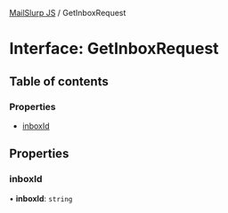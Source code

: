 [MailSlurp JS](../README.md) / GetInboxRequest

# Interface: GetInboxRequest

## Table of contents

### Properties

- [inboxId](GetInboxRequest.md#inboxid)

## Properties

### inboxId

• **inboxId**: `string`
